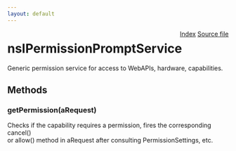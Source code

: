 ```yaml
---
layout: default
---
```

<div class='links' style='float:right'><a href="../index.html">Index</a>
<a href="http://dxr.mozilla.org/mozilla-central/source/dom/interfaces/permission/nsIPermissionPromptService.idl">Source file</a>
</div>

# nsIPermissionPromptService #
  
Generic permission service for access to WebAPIs, hardware, capabilities.  
  

## Methods ##

### getPermission(aRequest) ###
  
Checks if the capability requires a permission, fires the corresponding cancel()   
or allow() method in aRequest after consulting PermissionSettings, etc.  
  
